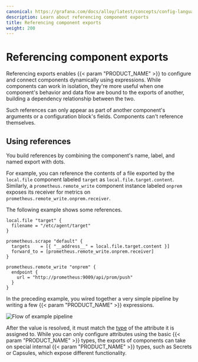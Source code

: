 ```yaml
---
canonical: https://grafana.com/docs/alloy/latest/concepts/config-language/expressions/referencing_exports/
description: Learn about referencing component exports
title: Referencing component exports
weight: 200
---
```


# Referencing component exports

Referencing exports enables {{< param "PRODUCT_NAME" >}} to configure and connect components dynamically using expressions.
While components can work in isolation, they're more useful when one component's behavior and data flow are bound to the exports of another, building a dependency relationship between the two.

Such references can only appear as part of another component's arguments or a configuration block's fields.
Components can't reference themselves.

## Using references

You build references by combining the component's name, label, and named export with dots.

For example, you can reference the contents of a file exported by the `local.file` component labeled `target` as `local.file.target.content`.
Similarly, a `prometheus.remote_write` component instance labeled `onprem` exposes its receiver for metrics on `prometheus.remote_write.onprem.receiver`.

The following example shows some references.

```river
local.file "target" {
  filename = "/etc/agent/target"
}

prometheus.scrape "default" {
  targets    = [{ "__address__" = local.file.target.content }]
  forward_to = [prometheus.remote_write.onprem.receiver]
}

prometheus.remote_write "onprem" {
  endpoint {
    url = "http://prometheus:9009/api/prom/push"
  }
}
```

In the preceding example, you wired together a very simple pipeline by writing a few {{< param "PRODUCT_NAME" >}} expressions.

![Flow of example pipeline](/media/docs/agent/flow_referencing_exports_diagram.svg)

After the value is resolved, it must match the [type][] of the attribute it is assigned to.
While you can only configure attributes using the basic {{< param "PRODUCT_NAME" >}} types,
the exports of components can take on special internal {{< param "PRODUCT_NAME" >}} types, such as Secrets or Capsules, which expose different functionality.

[type]: ../types_and_values/
